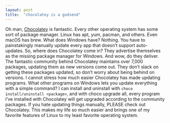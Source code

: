 ```yaml
---
layout: post
title:  "chocolatey is a godsend"
---
```


Oh man, [Chocolatey](https://chocolatey.org/) is fantastic.
Every other operating system has some sort of package manager. Linux has apt, yum, pacman, and others. Even macOS has brew. What does Windows have? Nothing. You have to painstakingly manually update every app that doesn’t support auto-updates. So, where does Chocolatey come in?
They advertise themselves as the missing package manager for Windows. And wow, do they deliver. The fantastic community behind Chocolatey maintains over 7,000 packages, updating them as new versions come out. They don’t slack on getting these packages updated, so don’t worry about being behind on versions. I cannot stress how much easier Chocolatey has made updating programs.
What other programs on Windows lets you update everything with a simple command? I can install and uninstall with ```choco install/uninstall <package>```, and with choco upgrade all, every program I’ve installed with Chocolatey will get upgraded according to the community packages.
If you hate updating things manually, PLEASE check out Chocolatey. This makes my life so much easier and brings one of my favorite features of Linux to my least favorite operating system.
